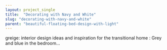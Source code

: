 ```yaml
---
layout: project_single
title:  "Decorating with Navy and White"
slug: "decorating-with-navy-and-white"
parent: "beautiful-floating-bed-design-with-light"
---
```

greige: interior design ideas and inspiration for the transitional home : Grey and blue in the bedroom...